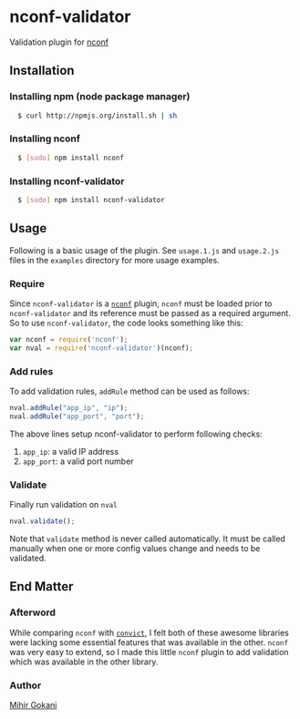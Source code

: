 # nconf-validator

Validation plugin for [nconf][0]


## Installation

### Installing npm (node package manager)
``` bash
  $ curl http://npmjs.org/install.sh | sh
```

### Installing nconf
``` bash
  $ [sudo] npm install nconf
```

### Installing nconf-validator
``` bash
  $ [sudo] npm install nconf-validator
```


## Usage
Following is a basic usage of the plugin. See `usage.1.js` and `usage.2.js` files in the `examples` directory for more usage examples.

### Require
Since `nconf-validator` is a [`nconf`][0] plugin, `nconf` must be loaded prior to `nconf-validator` and its reference must be passed as a required argument. So to use `nconf-validator`, the code looks something like this:
```js
var nconf = require('nconf');
var nval = require('nconf-validator')(nconf);
```

### Add rules
To add validation rules, `addRule` method can be used as follows:
```js
nval.addRule("app_ip", "ip");
nval.addRule("app_port", "port");
```
The above lines setup nconf-validator to perform following checks:
  1. `app_ip`: a valid IP address
  2. `app_port`: a valid port number

### Validate
Finally run validation on `nval`
```js
nval.validate();
```
Note that `validate` method is never called automatically. It must be called manually when one or more config values change and needs to be validated.


## End Matter

### Afterword

While comparing `nconf` with [`convict`][2], I felt both of these awesome libraries were lacking some essential features that was available in the other. `nconf` was very easy to extend, so I made this little `nconf` plugin to add validation which was available in the other library.

### Author

[Mihir Gokani][1]


[0]: https://github.com/indexzero/nconf
[1]: https://github.com/mihirgokani007
[2]: https://github.com/mozilla/node-convict

